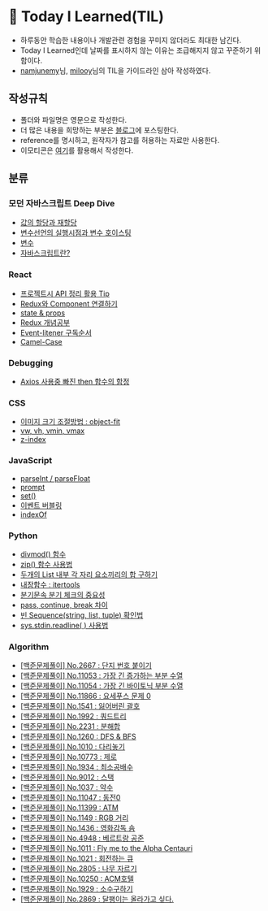 # 🏅 Today I Learned(TIL)

* 하루동안 학습한 내용이나 개발관련 경험을 꾸미지 않더라도 최대한 남긴다.
* Today I Learned인데 날짜를 표시하지 않는 이유는 조급해지지 않고 꾸준하기 위함이다.
* [namjunemy](https://github.com/namjunemy)님, [milooy](https://github.com/milooy)님의 TIL을 가이드라인 삼아 작성하였다.

## 작성규칙
* 폴더와 파일명은 영문으로 작성한다.
* 더 많은 내용을 희망하는 부분은 [블로그](https://data-jj.tistory.com/)에 포스팅한다.
* reference를 명시하고, 원작자가 참고를 허용하는 자료만 사용한다. 
* 이모티콘은 [여기](https://www.webfx.com/tools/emoji-cheat-sheet/)를 활용해서 작성한다.

## 분류
### 모던 자바스크립트 Deep Dive
* [값의 할당과 재할당](https://github.com/JeongJoo-Lee/TIL/blob/main/Modern%20JavaScript(Deep_dive)/Value_assignment.md)
* [변수선언의 실행시점과 변수 호이스팅](https://github.com/JeongJoo-Lee/TIL/blob/main/Modern%20JavaScript(Deep_dive)/variable%20hoisting.md)
* [변수](https://github.com/JeongJoo-Lee/TIL/blob/main/Modern%20JavaScript(Deep_dive)/variable.md)
* [자바스크립트란?](https://github.com/JeongJoo-Lee/TIL/blob/main/Modern%20JavaScript(Deep_dive)/What%20is%20JavaScript%3F.md)


### React
* [프로젝트시 API 정리 활용 Tip](https://github.com/JeongJoo-Lee/TIL/blob/main/React/API_adress_manage_tip.md)
* [Redux와 Component 연결하기](https://github.com/JeongJoo-Lee/TIL/blob/main/React/Redux-Component-connet.md)
* [state & props](https://github.com/JeongJoo-Lee/TIL/blob/main/React/State%2CProps.md)
* [Redux 개념공부](https://github.com/JeongJoo-Lee/TIL/blob/main/React/Redux.md)
* [Event-litener 구독순서](https://github.com/JeongJoo-Lee/TIL/blob/main/React/EventListener.md)
* [Camel-Case](https://github.com/JeongJoo-Lee/TIL/blob/main/React/CamelCase.md)

### Debugging
* [Axios 사용중 빠진 then 함수의 함정](https://github.com/JeongJoo-Lee/TIL/blob/main/Debugging/axios%26then.md)

### CSS
* [이미지 크기 조절방법 : object-fit](https://github.com/JeongJoo-Lee/TIL/blob/main/CSS/object-fit.md)
* [vw, vh, vmin, vmax](https://github.com/JeongJoo-Lee/TIL/blob/main/CSS/vw%2Cvh%2Cvmin%2Cvmax.md)
* [z-index](https://github.com/JeongJoo-Lee/TIL/blob/main/CSS/z-index.md)

### JavaScript
* [parseInt / parseFloat](https://github.com/JeongJoo-Lee/TIL/blob/main/JavaScript/parseInt_parseFloat.md)
* [prompt](https://github.com/JeongJoo-Lee/TIL/blob/main/JavaScript/prompt.md)
* [set()](https://github.com/JeongJoo-Lee/TIL/blob/main/JavaScript/set().md)
* [이벤트 버블링](https://github.com/JeongJoo-Lee/TIL/blob/main/JavaScript/Bubbling.md)
* [indexOf](https://github.com/JeongJoo-Lee/TIL/blob/main/JavaScript/indexOf.md)


### Python
* [divmod() 함수](https://github.com/JeongJoo-Lee/TIL/blob/main/Python/divmod().md)
* [zip() 함수 사용법](https://github.com/JeongJoo-Lee/TIL/blob/main/Python/zip_function_use.md)
* [두개의 List 내부 각 자리 요소끼리의 합 구하기](https://github.com/JeongJoo-Lee/TIL/blob/main/Python/Two_List_elements_sum.md)
* [내장함수 : itertools](https://github.com/JeongJoo-Lee/TIL/blob/main/Python/itertools.md)
* [분기문속 분기 체크의 중요성](https://data-jj.tistory.com/37)
* [pass, continue, break 차이](https://github.com/JeongJoo-Lee/TIL/blob/main/Python/pass%2C%20continue%2C%20break%20%EC%B0%A8%EC%9D%B4.md)
* [빈 Sequence(string, list, tuple) 확인법](https://github.com/JeongJoo-Lee/TIL/blob/main/Python/%EB%B9%84%EC%96%B4%EC%9E%88%EB%8A%94%20%EC%8B%9C%ED%80%80%EC%8A%A4(list%2Cstring%2Ctuple)%20%ED%99%95%EC%9D%B8%EB%B2%95.md)
* [sys.stdin.readline( ) 사용법](https://github.com/JeongJoo-Lee/TIL/blob/main/Python/sys.stdin.readline()%20%EC%82%AC%EC%9A%A9%EB%B2%95.md)


### Algorithm
* [[백준문제풀이] No.2667 : 단지 번호 붙이기](https://github.com/JeongJoo-Lee/TIL/blob/main/Algorithm/baekjoon_N2667.md)
* [[백준문제풀이] No.11053 : 가장 긴 증가하는 부분 수열](https://github.com/JeongJoo-Lee/TIL/blob/main/Algorithm/baekjoon_N11053.md)
* [[백준문제풀이] No.11054 : 가장 긴 바이토닉 부분 수열](https://github.com/JeongJoo-Lee/TIL/blob/main/Algorithm/baekjoon_N11054.md)
* [[백준문제풀이] No.11866 : 요세푸스 문제 0](https://github.com/JeongJoo-Lee/TIL/blob/main/Algorithm/baekjoon_N11866.md)
* [[백준문제풀이] No.1541 : 잃어버린 괄호](https://github.com/JeongJoo-Lee/TIL/blob/main/Algorithm/baekjoon_N1541.md)
* [[백준문제풀이] No.1992 : 쿼드트리](https://github.com/JeongJoo-Lee/TIL/blob/main/Algorithm/baekjoon_N1992.md)
* [[백준문제풀이] No.2231 : 분해합](https://github.com/JeongJoo-Lee/TIL/blob/main/Algorithm/baekjoon_N2231.md)
* [[백준문제풀이] No.1260 : DFS & BFS](https://github.com/JeongJoo-Lee/TIL/blob/main/Algorithm/baekjoon_N1260.md)
* [[백준문제풀이] No.1010 : 다리놓기](https://github.com/JeongJoo-Lee/TIL/blob/main/Algorithm/baekjoon_N1010.md)
* [[백준문제풀이] No.10773 : 제로](https://github.com/JeongJoo-Lee/TIL/blob/main/Algorithm/baekjoon_N10773.md)
* [[백준문제풀이] No.1934 : 최소공배수](https://github.com/JeongJoo-Lee/TIL/blob/main/Algorithm/baekjoon_N1934.md)
* [[백준문제풀이] No.9012 : 스택](https://github.com/JeongJoo-Lee/TIL/blob/main/Algorithm/baekjoon_N9012.md)
* [[백준문제풀이] No.1037 : 약수](https://github.com/JeongJoo-Lee/TIL/blob/main/Algorithm/baekjoon_N1037.md)
* [[백준문제풀이] No.11047 : 동전0](https://github.com/JeongJoo-Lee/TIL/blob/main/Algorithm/baekjoon_N11047.md)
* [[백준문제풀이] No.11399 : ATM](https://github.com/JeongJoo-Lee/TIL/blob/main/Algorithm/baekjoon_N11399.md)
* [[백준문제풀이] No.1149 : RGB 거리](https://github.com/JeongJoo-Lee/TIL/blob/main/Algorithm/baekjoon_N1149.md)
* [[백준문제풀이] No.1436 : 영화감독 숌](https://github.com/JeongJoo-Lee/TIL/blob/main/Algorithm/baekjoon_N1436.md)
* [[백준문제풀이] No.4948 : 베르트랑 공준](https://github.com/JeongJoo-Lee/TIL/blob/main/Algorithm/baekjoon_N4948.md)
* [[백준문제풀이] No.1011 : Fly me to the Alpha Centauri](https://github.com/JeongJoo-Lee/TIL/blob/main/Algorithm/baekjoon_N1011.md)
* [[백준문제풀이] No.1021 : 회전하는 큐](https://github.com/JeongJoo-Lee/TIL/blob/main/Algorithm/baekjoon_N1021.md)
* [[백준문제풀이] No.2805 : 나무 자르기](https://github.com/JeongJoo-Lee/TIL/blob/main/Algorithm/baekjoon_N2805.md)
* [[백준문제풀이] No.10250 : ACM호텔](https://github.com/JeongJoo-Lee/TIL/blob/main/Algorithm/baekjoon_N10250.md)
* [[백준문제풀이] No.1929 : 소수구하기](https://github.com/JeongJoo-Lee/TIL/blob/main/Algorithm/baekjoon_N1929.md)
* [[백준문제풀이] No.2869 : 달팽이는 올라가고 싶다.](https://github.com/JeongJoo-Lee/TIL/blob/main/Algorithm/baekjoon_N2869.md)






